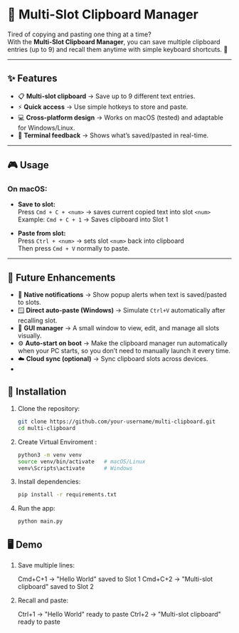 # 📝 Multi-Slot Clipboard Manager

Tired of copying and pasting one thing at a time?  
With the **Multi-Slot Clipboard Manager**, you can save multiple clipboard entries (up to 9) and recall them anytime with simple keyboard shortcuts. 🚀  

---

## ✨ Features
- 📋 **Multi-slot clipboard** → Save up to 9 different text entries.  
- ⚡ **Quick access** → Use simple hotkeys to store and paste.  
- 💻 **Cross-platform design** → Works on macOS (tested) and adaptable for Windows/Linux.  
- 🔔 **Terminal feedback** → Shows what’s saved/pasted in real-time.  

---

## 🎮 Usage
### On macOS:
- **Save to slot:**  
  Press `Cmd + C + <num>` → saves current copied text into slot `<num>`  
  Example: `Cmd + C + 1` → Saves clipboard into Slot 1  

- **Paste from slot:**  
  Press `Ctrl + <num>` → sets slot `<num>` back into clipboard  
  Then press `Cmd + V` normally to paste.  

---

## 🔮 Future Enhancements
- 🔔 **Native notifications** → Show popup alerts when text is saved/pasted to slots.  
- 🪟 **Direct auto-paste (Windows)** → Simulate `Ctrl+V` automatically after recalling slot.  
- 🎨 **GUI manager** → A small window to view, edit, and manage all slots visually.  
- ⚙️ **Auto-start on boot** → Make the clipboard manager run automatically when your PC starts, so you don’t need to manually launch it every time.  
- ☁️ **Cloud sync (optional)** → Sync clipboard slots across devices.
- 

## 🔧 Installation

1. Clone the repository:
   ```bash
   git clone https://github.com/your-username/multi-clipboard.git
   cd multi-clipboard


2. Create Virtual Enviroment :
   ```bash
   python3 -m venv venv
   source venv/bin/activate   # macOS/Linux
   venv\Scripts\activate      # Windows

3. Install dependencies:
   ```bash
   pip install -r requirements.txt
   
4. Run the app:
   ```bash
   python main.py

## 🖥️ Demo

1. Save multiple lines:
   
    Cmd+C+1 → "Hello World" saved to Slot 1
    Cmd+C+2 → "Multi-slot clipboard" saved to Slot 2

2. Recall and paste:
   
   Ctrl+1 → "Hello World" ready to paste
   Ctrl+2 → "Multi-slot clipboard" ready to paste
